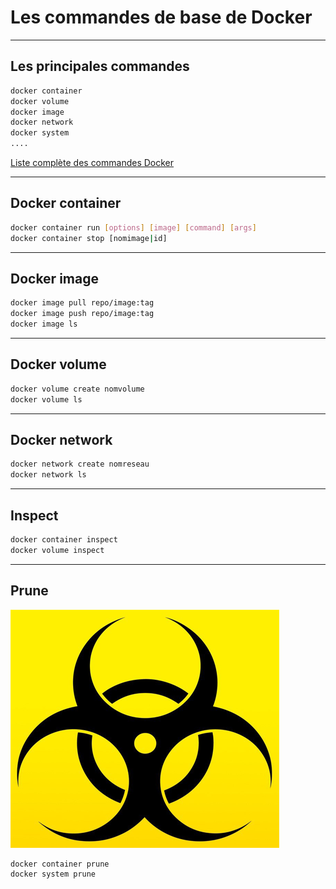 # Les commandes de base de Docker


--------


## Les principales commandes

~~~bash
docker container
docker volume
docker image
docker network
docker system
....
~~~

[Liste complète des commandes Docker](https://docs.docker.com/engine/reference/commandline/docker/#description)


--------


## Docker container


~~~bash
docker container run [options] [image] [command] [args]
docker container stop [nomimage|id]
~~~


--------


## Docker image


~~~bash
docker image pull repo/image:tag
docker image push repo/image:tag
docker image ls
~~~


--------


## Docker volume


~~~bash
docker volume create nomvolume
docker volume ls
~~~


--------


## Docker network


~~~bash
docker network create nomreseau
docker network ls
~~~


--------


## Inspect

~~~bash
docker container inspect
docker volume inspect
~~~


--------


## Prune

![danger](docker_overview_intro/img//danger.png)

~~~bash
docker container prune
docker system prune
~~~
